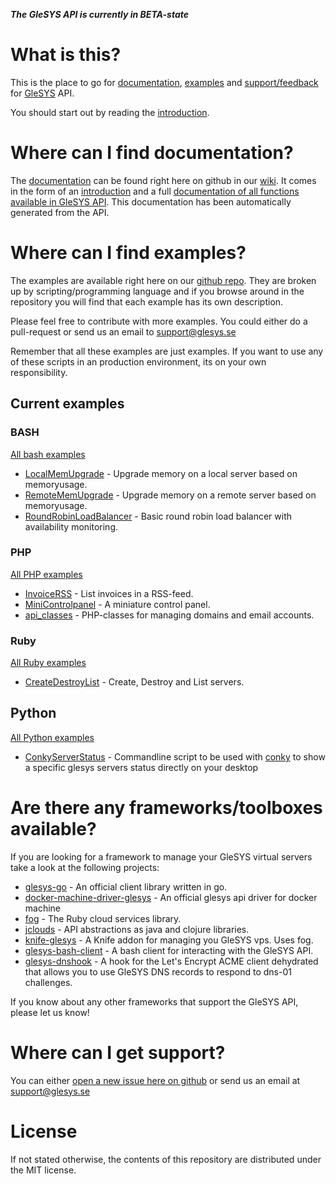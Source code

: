***The GleSYS API is currently in BETA-state***

# What is this?
This is the place to go for [documentation](https://github.com/GleSYS/API/wiki), [examples](https://github.com/GleSYS/API/) and [support/feedback](https://github.com/GleSYS/API/issues) for [GleSYS](http://www.glesys.se) API.

You should start out by reading the [introduction](https://github.com/GleSYS/API/wiki/Api-Introduction).

# Where can I find documentation?
The [documentation](https://github.com/GleSYS/API/wiki) can be found right here on github in our [wiki](https://github.com/GleSYS/API/wiki). It comes in the form of an [introduction](https://github.com/GleSYS/API/wiki/Api-Introduction) and a full [documentation of all functions available in GleSYS API](https://github.com/GleSYS/API/wiki/Full-API-Documentation). This documentation has been automatically generated from the API.

# Where can I find examples?
The examples are available right here on our [github repo](https://github.com/GleSYS/API/). They are broken up by scripting/programming language and if you browse around in the repository you will find that each example has its own description.

Please feel free to contribute with more examples. You could either do a pull-request or send us an email to [support@glesys.se](mailto:support@glesys.se)

Remember that all these examples are just examples. If you want to use any of these scripts in an production environment, its on your own responsibility.

## Current examples
### BASH
[All bash examples](https://github.com/GleSYS/API/tree/master/BASH)
* [LocalMemUpgrade](https://github.com/GleSYS/API/tree/master/BASH/LocalMemUpgrade) - Upgrade memory on a local server based on memoryusage.
* [RemoteMemUpgrade](https://github.com/GleSYS/API/tree/master/BASH/RemoteMemUpgrade) - Upgrade memory on a remote server based on memoryusage.
* [RoundRobinLoadBalancer](https://github.com/GleSYS/API/tree/master/BASH/RoundRobinLoadBalancer) - Basic round robin load balancer with availability monitoring.

### PHP
[All PHP examples](https://github.com/GleSYS/API/tree/master/PHP)
* [InvoiceRSS](https://github.com/GleSYS/API/tree/master/PHP/InvoiceRSS) - List invoices in a RSS-feed.
* [MiniControlpanel](https://github.com/GleSYS/API/tree/master/PHP/MiniControlpanel) - A miniature control panel.
* [api_classes](https://github.com/GleSYS/API/tree/master/PHP/api_classes) - PHP-classes for managing domains and email accounts.

### Ruby
[All Ruby examples](https://github.com/GleSYS/API/tree/master/Ruby)
* [CreateDestroyList](https://github.com/GleSYS/API/tree/master/Ruby/CreateDestroyList) - Create, Destroy and List servers.

## Python
[All Python examples](https://github.com/GleSYS/API/tree/master/Python)
* [ConkyServerStatus](https://github.com/GleSYS/API/tree/master/Python/ConkyServerStatus) - Commandline script to be used with [conky](http://conky.sourceforge.net/) to show a specific glesys servers status directly on your desktop

# Are there any frameworks/toolboxes available?
If you are looking for a framework to manage your GleSYS virtual servers take a look at the following projects:

* [glesys-go](https://github.com/glesys/glesys-go) - An official client library written in go.
* [docker-machine-driver-glesys](https://github.com/glesys/docker-machine-driver-glesys) - An official glesys api driver for docker machine
* [fog](http://fog.io) - The Ruby cloud services library.
* [jclouds](http://www.jclouds.org/) - API abstractions as java and clojure libraries.
* [knife-glesys](https://github.com/smgt/knife-glesys) - A Knife addon for managing you GleSYS vps. Uses fog.
* [glesys-bash-client](https://github.com/MrDaar/glesys-bash-client) - A bash client for interacting with the GleSYS API.
* [glesys-dnshook](https://github.com/blastur/glesys-dnshook) - A hook for the Let's Encrypt ACME client dehydrated that allows you to use GleSYS DNS records to respond to dns-01 challenges.

If you know about any other frameworks that support the GleSYS API, please let us know!

# Where can I get support?
You can either [open a new issue here on github](https://github.com/GleSYS/API/issues) or send us an email at [support@glesys.se](mailto:support@glesys.se)

# License

If not stated otherwise, the contents of this repository are distributed under the MIT license.
